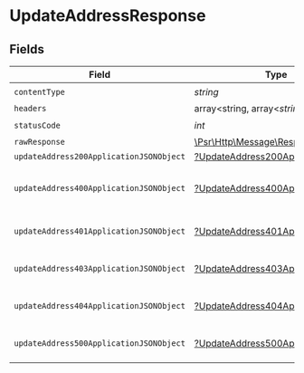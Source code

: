 # UpdateAddressResponse


## Fields

| Field                                                                                                        | Type                                                                                                         | Required                                                                                                     | Description                                                                                                  |
| ------------------------------------------------------------------------------------------------------------ | ------------------------------------------------------------------------------------------------------------ | ------------------------------------------------------------------------------------------------------------ | ------------------------------------------------------------------------------------------------------------ |
| `contentType`                                                                                                | *string*                                                                                                     | :heavy_check_mark:                                                                                           | N/A                                                                                                          |
| `headers`                                                                                                    | array<string, array<*string*>>                                                                               | :heavy_minus_sign:                                                                                           | N/A                                                                                                          |
| `statusCode`                                                                                                 | *int*                                                                                                        | :heavy_check_mark:                                                                                           | N/A                                                                                                          |
| `rawResponse`                                                                                                | [\Psr\Http\Message\ResponseInterface](https://www.php-fig.org/psr/psr-7/#33-psrhttpmessageresponseinterface) | :heavy_minus_sign:                                                                                           | N/A                                                                                                          |
| `updateAddress200ApplicationJSONObject`                                                                      | [?UpdateAddress200ApplicationJSON](../../models/operations/UpdateAddress200ApplicationJSON.md)               | :heavy_minus_sign:                                                                                           | OK                                                                                                           |
| `updateAddress400ApplicationJSONObject`                                                                      | [?UpdateAddress400ApplicationJSON](../../models/operations/UpdateAddress400ApplicationJSON.md)               | :heavy_minus_sign:                                                                                           | Error response for validation                                                                                |
| `updateAddress401ApplicationJSONObject`                                                                      | [?UpdateAddress401ApplicationJSON](../../models/operations/UpdateAddress401ApplicationJSON.md)               | :heavy_minus_sign:                                                                                           | General error response                                                                                       |
| `updateAddress403ApplicationJSONObject`                                                                      | [?UpdateAddress403ApplicationJSON](../../models/operations/UpdateAddress403ApplicationJSON.md)               | :heavy_minus_sign:                                                                                           | General error response                                                                                       |
| `updateAddress404ApplicationJSONObject`                                                                      | [?UpdateAddress404ApplicationJSON](../../models/operations/UpdateAddress404ApplicationJSON.md)               | :heavy_minus_sign:                                                                                           | General error response                                                                                       |
| `updateAddress500ApplicationJSONObject`                                                                      | [?UpdateAddress500ApplicationJSON](../../models/operations/UpdateAddress500ApplicationJSON.md)               | :heavy_minus_sign:                                                                                           | General error response                                                                                       |